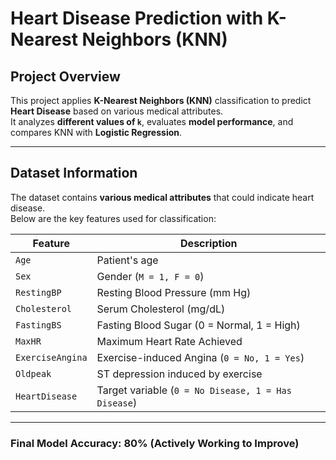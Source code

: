 # Heart Disease Prediction with K-Nearest Neighbors (KNN)

## Project Overview
This project applies **K-Nearest Neighbors (KNN)** classification to predict **Heart Disease** based on various medical attributes.  
It analyzes **different values of `k`**, evaluates **model performance**, and compares KNN with **Logistic Regression**.

---

## Dataset Information
The dataset contains **various medical attributes** that could indicate heart disease.  
Below are the key features used for classification:

| Feature         | Description |
|----------------|-------------|
| `Age`          | Patient's age |
| `Sex`          | Gender (`M = 1, F = 0`) |
| `RestingBP`    | Resting Blood Pressure (mm Hg) |
| `Cholesterol`  | Serum Cholesterol (mg/dL) |
| `FastingBS`    | Fasting Blood Sugar (0 = Normal, 1 = High) |
| `MaxHR`        | Maximum Heart Rate Achieved |
| `ExerciseAngina` | Exercise-induced Angina (`0 = No, 1 = Yes`) |
| `Oldpeak`      | ST depression induced by exercise |
| `HeartDisease` | Target variable (`0 = No Disease, 1 = Has Disease`) |


---

### Final Model Accuracy: 80% (Actively Working to Improve)
